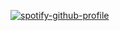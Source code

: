 [![spotify-github-profile](https://spotify-github-profile.vercel.app/api/view?uid=3uaros0k11jl34y0mkdahrzdo&cover_image=true&theme=default&show_offline=false&background_color=121212&interchange=false&bar_color=3c7be2)](https://spotify-github-profile.vercel.app/api/view?uid=3uaros0k11jl34y0mkdahrzdo&redirect=true)

